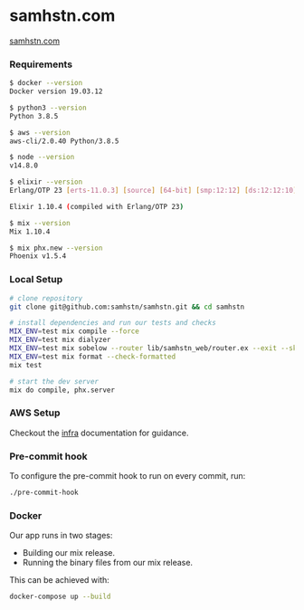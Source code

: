# samhstn.com

[samhstn.com](http://samhstn.com)

### Requirements

```bash
$ docker --version
Docker version 19.03.12

$ python3 --version
Python 3.8.5

$ aws --version
aws-cli/2.0.40 Python/3.8.5

$ node --version
v14.8.0

$ elixir --version
Erlang/OTP 23 [erts-11.0.3] [source] [64-bit] [smp:12:12] [ds:12:12:10] [async-threads:1] [hipe] [dtrace]

Elixir 1.10.4 (compiled with Erlang/OTP 23)

$ mix --version
Mix 1.10.4

$ mix phx.new --version
Phoenix v1.5.4
```

### Local Setup

```bash
# clone repository
git clone git@github.com:samhstn/samhstn.git && cd samhstn

# install dependencies and run our tests and checks
MIX_ENV=test mix compile --force
MIX_ENV=test mix dialyzer
MIX_ENV=test mix sobelow --router lib/samhstn_web/router.ex --exit --skip
MIX_ENV=test mix format --check-formatted
mix test

# start the dev server
mix do compile, phx.server
```

### AWS Setup

Checkout the [infra](./infra/README.md) documentation for guidance.

### Pre-commit hook

To configure the pre-commit hook to run on every commit, run:

```bash
./pre-commit-hook
```

### Docker

Our app runs in two stages:
+ Building our mix release.
+ Running the binary files from our mix release.

This can be achieved with:

```bash
docker-compose up --build
```
